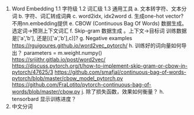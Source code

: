 1. Word Embedding
1.1 字符级
1.2 词汇级
1.3 通用工具
a. 文本转字符、文本分词
b. 字符、词汇转成词典
c. word2idx, idx2word
d. 生成one-hot vector? 不用nn.embedding提供
e. CBOW (Continuous Bag Of Words) 数据生成。 选定词->预测上下文词汇
f. Skip-gram 数据生成   。上下文->目标词
训练数据是['a','b'], 还是[(['a','b'],c)]?
g. Negative examples
https://rguigoures.github.io/word2vec_pytorch/
h. 训练好的词向量如何导出？ parameters = m.weight.numpy()
https://srijithr.gitlab.io/post/word2vec/
https://discuss.pytorch.org/t/how-to-implement-skip-gram-or-cbow-in-pytorch/47625/3
https://github.com/smafjal/continuous-bag-of-words-pytorch/blob/master/cbow_model_pytorch.py
https://github.com/FraLotito/pytorch-continuous-bag-of-words/blob/master/cbow.py 
j. 除了损失函数，效果如何衡量？
h. tensorbard 显示训练进度？
2. 中文分词